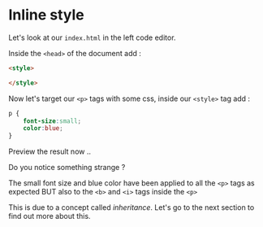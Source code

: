 # Inline style

Let's look at our `index.html` in the left code editor.

Inside the `<head>` of the document add :

```html
<style>

</style>
```

Now let's target our `<p>` tags with some css, inside our `<style>` tag add :

```css
p {
    font-size:small;
    color:blue;
}
```

Preview the result now ..

Do you notice something strange ?

The small font size and blue color have been applied to all the `<p>` tags as expected BUT also to the `<b>` and `<i>` tags inside the `<p>`

This is due to a concept called *inheritance*. Let's go to the next section to find out more about this.
